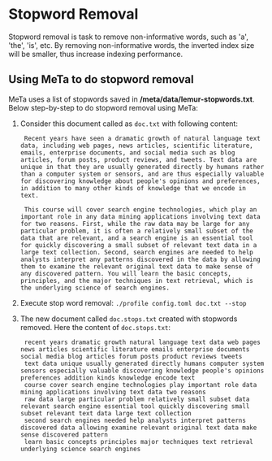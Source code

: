 # Stopword Removal

Stopword removal is task to remove non-informative words, such as 'a', 'the', 'is', etc. By removing non-informative words, the inverted index size will be smaller, thus increase indexing performance.


## Using MeTa to do stopword removal

MeTa uses a list of stopwords saved in **/meta/data/lemur-stopwords.txt**. Below step-by-step to do stopword removal using MeTa:

1. Consider this document called as `doc.txt` with following content:
        
        Recent years have seen a dramatic growth of natural language text data, including web pages, news articles, scientific literature, emails, enterprise documents, and social media such as blog articles, forum posts, product reviews, and tweets. Text data are unique in that they are usually generated directly by humans rather than a computer system or sensors, and are thus especially valuable for discovering knowledge about people's opinions and preferences, in addition to many other kinds of knowledge that we encode in text.

        This course will cover search engine technologies, which play an important role in any data mining applications involving text data for two reasons. First, while the raw data may be large for any particular problem, it is often a relatively small subset of the data that are relevant, and a search engine is an essential tool for quickly discovering a small subset of relevant text data in a large text collection. Second, search engines are needed to help analysts interpret any patterns discovered in the data by allowing them to examine the relevant original text data to make sense of any discovered pattern. You will learn the basic concepts, principles, and the major techniques in text retrieval, which is the underlying science of search engines.
2. Execute stop word removal:
```./profile config.toml doc.txt --stop```
3. The new document called `doc.stops.txt` created with stopwords removed. Here the content of `doc.stops.txt`:
        
        recent years dramatic growth natural language text data web pages news articles scientific literature emails enterprise documents social media blog articles forum posts product reviews tweets 
        text data unique usually generated directly humans computer system sensors especially valuable discovering knowledge people's opinions preferences addition kinds knowledge encode text 
        course cover search engine technologies play important role data mining applications involving text data two reasons 
        raw data large particular problem relatively small subset data relevant search engine essential tool quickly discovering small subset relevant text data large text collection 
        second search engines needed help analysts interpret patterns discovered data allowing examine relevant original text data make sense discovered pattern 
        learn basic concepts principles major techniques text retrieval underlying science search engines 
